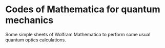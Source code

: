 # Codes of Mathematica for quantum mechanics
Some simple sheets of Wolfram Mathematica to perform some usual quantum optics calculations.
